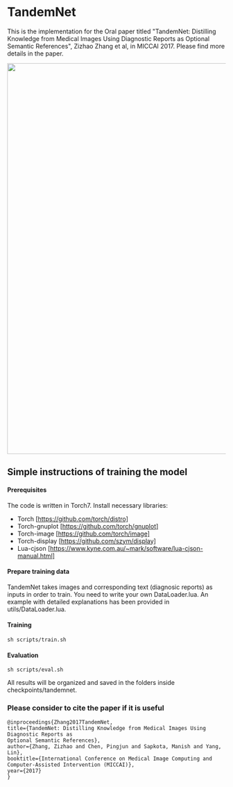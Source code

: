 # TandemNet 
  
This is the implementation for the Oral paper titled "TandemNet: Distilling Knowledge from Medical Images Using Diagnostic Reports as Optional Semantic References", Zizhao Zhang et al, in MICCAI 2017. Please find more details in the paper.


<img src="https://www.cise.ufl.edu/~zizhao/zzz_files/miccai_2017.png" width="900px"/>



## Simple instructions of training the model

#### Prerequisites
The code is written in Torch7. Install necessary libraries:

  * Torch [https://github.com/torch/distro]
  * Torch-gnuplot [https://github.com/torch/gnuplot]
  * Torch-image [https://github.com/torch/image]
  * Torch-display [https://github.com/szym/display]
  * Lua-cjson [https://www.kyne.com.au/~mark/software/lua-cjson-manual.html]


#### Prepare training data
TandemNet takes images and corresponding text (diagnosic reports) as inputs in order to train. You need to write your own DataLoader.lua. An example with detailed explanations has been provided in utils/DataLoader.lua. 

#### Training
    sh scripts/train.sh

#### Evaluation
    sh scripts/eval.sh

All results will be organized and saved in the folders inside checkpoints/tandemnet.

### Please consider to cite the paper if it is useful
```
@inproceedings{Zhang2017TandemNet,
title={TandemNet: Distilling Knowledge from Medical Images Using Diagnostic Reports as 
Optional Semantic References},
author={Zhang, Zizhao and Chen, Pingjun and Sapkota, Manish and Yang, Lin},
booktitle={International Conference on Medical Image Computing and Computer-Assisted Intervention (MICCAI)},
year={2017} 
}
```